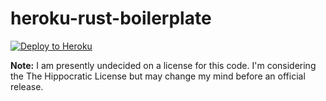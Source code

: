 # heroku-rust-boilerplate

[![Deploy to Heroku](https://www.herokucdn.com/deploy/button.svg)](https://heroku.com/deploy?template=https://github.com/binarycleric/heroku-rust-boilerplate)

**Note:** I am presently undecided on a license for this code. I'm considering the The Hippocratic License but may change my mind before an official release.
